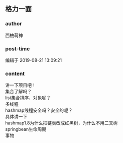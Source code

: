 ## 格力一面
### author 
西柚萌神
### post-time 

编辑于  2019-08-21 13:09:21
### content 
<div class="post-topic-des nc-post-content">
 讲一下项目吧！
 <br/>
 集合了解吗？
 <br/>
 list集合排序，对象呢？
 <br/>
 多线程
 <br/>
 hashmap线程安全吗？安全的呢？
 <br/>
 具体讲一下
 <br/>
 hashmap1.8为什么把链表改成红黑树，为什么不用二叉树
 <br/>
 springbean生命周期
 <br/>
 事物
 <br/>
 <br/>
</div>
